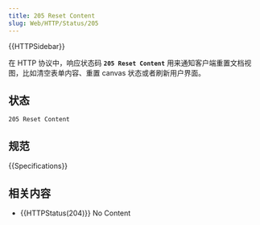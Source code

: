 ```yaml
---
title: 205 Reset Content
slug: Web/HTTP/Status/205
---
```


{{HTTPSidebar}}

在 HTTP 协议中，响应状态码 **`205 Reset Content`** 用来通知客户端重置文档视图，比如清空表单内容、重置 canvas 状态或者刷新用户界面。

## 状态

```plain
205 Reset Content
```

## 规范

{{Specifications}}

## 相关内容

- {{HTTPStatus(204)}} No Content
